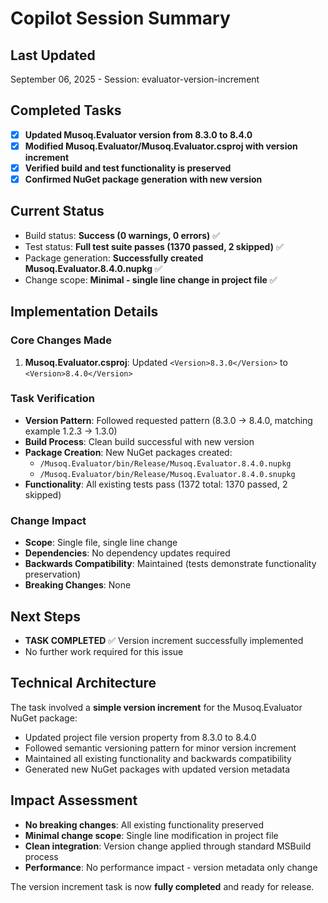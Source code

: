 # Copilot Session Summary

## Last Updated
September 06, 2025 - Session: evaluator-version-increment

## Completed Tasks
- [x] **Updated Musoq.Evaluator version from 8.3.0 to 8.4.0**
- [x] **Modified Musoq.Evaluator/Musoq.Evaluator.csproj with version increment**
- [x] **Verified build and test functionality is preserved**
- [x] **Confirmed NuGet package generation with new version**

## Current Status
- Build status: **Success (0 warnings, 0 errors)** ✅
- Test status: **Full test suite passes (1370 passed, 2 skipped)** ✅
- Package generation: **Successfully created Musoq.Evaluator.8.4.0.nupkg** ✅
- Change scope: **Minimal - single line change in project file** ✅

## Implementation Details

### Core Changes Made
1. **Musoq.Evaluator.csproj**: Updated `<Version>8.3.0</Version>` to `<Version>8.4.0</Version>`

### Task Verification
- **Version Pattern**: Followed requested pattern (8.3.0 → 8.4.0, matching example 1.2.3 → 1.3.0)
- **Build Process**: Clean build successful with new version
- **Package Creation**: New NuGet packages created: 
  - `/Musoq.Evaluator/bin/Release/Musoq.Evaluator.8.4.0.nupkg`
  - `/Musoq.Evaluator/bin/Release/Musoq.Evaluator.8.4.0.snupkg`
- **Functionality**: All existing tests pass (1372 total: 1370 passed, 2 skipped)

### Change Impact
- **Scope**: Single file, single line change
- **Dependencies**: No dependency updates required
- **Backwards Compatibility**: Maintained (tests demonstrate functionality preservation)
- **Breaking Changes**: None

## Next Steps
- **TASK COMPLETED** ✅ Version increment successfully implemented
- No further work required for this issue

## Technical Architecture
The task involved a **simple version increment** for the Musoq.Evaluator NuGet package:
- Updated project file version property from 8.3.0 to 8.4.0
- Followed semantic versioning pattern for minor version increment
- Maintained all existing functionality and backwards compatibility
- Generated new NuGet packages with updated version metadata

## Impact Assessment
- **No breaking changes**: All existing functionality preserved
- **Minimal change scope**: Single line modification in project file
- **Clean integration**: Version change applied through standard MSBuild process
- **Performance**: No performance impact - version metadata only change

The version increment task is now **fully completed** and ready for release.